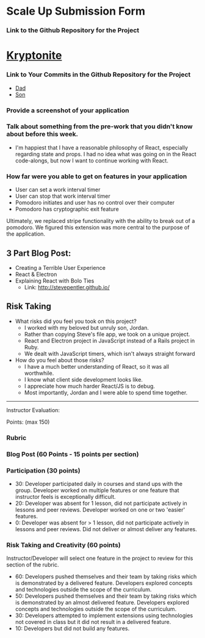 # Scale Up Submission Form

### Link to the Github Repository for the Project
# [Kryptonite](https://github.com/stevepentler/Kryptonite)

### Link to Your Commits in the Github Repository for the Project
- [Dad](https://github.com/stevepentler/Kryptonite/commits/master?author=stevepentler)
- [Son](https://github.com/stevepentler/Kryptonite/commits/master?author=Jlawlzz)

### Provide a screenshot of your application

### Talk about something from the pre-work that you didn't know about before this week.
- I'm happiest that I have a reasonable philosophy of React, especially regarding state and props. I had no idea what was going on in the React code-alongs, but now I want to continue working with React.

### How far were you able to get on features in your application
- User can set a work interval timer
- User can stop that work interval timer
- Pomodoro initiates and user has no control over their computer
- Pomodoro has cryptographic exit feature

Ultimately, we replaced stripe functionality with the ability to break out of a pomodoro. We figured this extension was more central to the purpose of the application.


## 3 Part Blog Post:
  - Creating a Terrible User Experience
  - React & Electron
  - Explaining React with Bolo Ties
    - Link: http://stevepentler.github.io/

## Risk Taking
  - What risks did you feel you took on this project?
    -    I worked with my beloved but unruly son, Jordan.
    -    Rather than copying Steve's file app, we took on a unique project.
    -    React and Electron project in JavaScript instead of a Rails project in Ruby.
    -    We dealt with JavaScript timers, which isn't always straight forward
  - How do you feel about those risks?
    - I have a much better understanding of React, so it was all worthwhile.
    - I know what client side development looks like.
    - I appreciate how much harder React/JS is to debug.
    - Most importantly, Jordan and I were able to spend time together.

-----

Instructor Evaluation:

Points: (max 150)

### Rubric

### Blog Post (60 Points - 15 points per section)

### Participation (30 points)
  * 30: Developer participated daily in courses and stand ups with the group. Developer worked on multiple features or one feature that instructor feels is exceptionally difficult.
  * 20: Developer was absent for 1 lesson, did not participate actively in lessons and peer reviews. Developer worked on one or two 'easier' features.
  * 0: Developer was absent for > 1 lesson, did not participate actively in lessons and peer reviews. Did not deliver or almost deliver any features.

### Risk Taking and Creativity (60 points)

Instructor/Developer will select one feature in the project to review for this section of the rubric.

  * 60: Developers pushed themselves and their team by taking risks which is demonstrated by a delivered feature. Developers explored concepts and technologies outside the scope of the curriculum.
  * 50: Developers pushed themselves and their team by taking risks which is demonstrated by an almost delivered feature. Developers explored concepts and technologies outside the scope of the curriculum.
  * 30: Developers attempted to implement extensions using technologies not covered in class but it did not result in a delivered feature.
  * 10: Developers but did not build any features.

